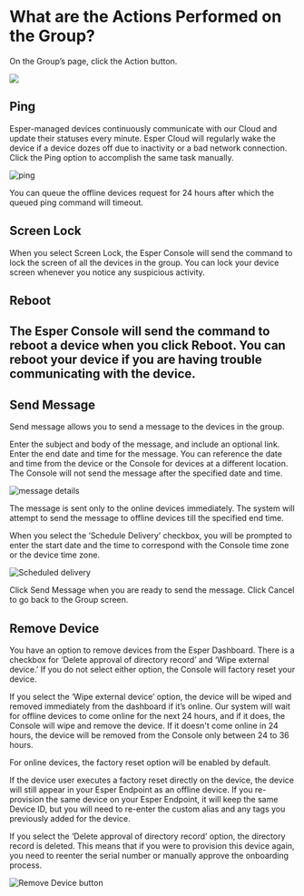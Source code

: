 # What are the Actions Performed on the Group?

  

On the Group’s page, click the Action button.

![](https://lh6.googleusercontent.com/vIO7oRebrI5oJQLyYEPQOdYWIPdqUT9AYzhij4BGLAziD7GIuwtbGUhMiNlm8ShTTppF45EHQIXIsNsuKflC-kDJFiSxL9taSUO1G0mC6VfflaulBbodljjMeoyyqXS_eG5uOz4Z)

  

## Ping

Esper-managed devices continuously communicate with our Cloud and update their statuses every minute. Esper Cloud will regularly wake the device if a device dozes off due to inactivity or a bad network connection. Click the Ping option to accomplish the same task manually.

![ping](https://lh4.googleusercontent.com/yCMbjFodBjC4oW3FGk0icSfHmvDpURJk9093NafmQZsKjB5L5MhH1VQVV49aQwaM7z1A60h6hjZ872PawMVcpsv_UWlvR_5bbtfJLbxqKaBA8C6DhwOorv3RDrs8PhlmxvB4DTCe)

You can queue the offline devices request for 24 hours after which the queued ping command will timeout.

  

## Screen Lock

When you select Screen Lock, the Esper Console will send the command to lock the screen of all the devices in the group. You can lock your device screen whenever you notice any suspicious activity.

## Reboot

## The Esper Console will send the command to reboot a device when you click Reboot. You can reboot your device if you are having trouble communicating with the device.

## Send Message

Send message allows you to send a message to the devices in the group.

Enter the subject and body of the message, and include an optional link. Enter the end date and time for the message. You can reference the date and time from the device or the Console for devices at a different location. The Console will not send the message after the specified date and time.

![message details](https://lh4.googleusercontent.com/Cdia_7S5juYkVheqQPcZlFp6lbXXEGdZHogXIewp4QPSs0C-pwho3HzQ2MQJlV8AODISdE-1WuasClZVxfIdvFFahR0DsBLgo0Pk6UnJVI1cnM8GUWfuI8RmEIjG9vd9OzIvUrea)

The message is sent only to the online devices immediately. The system will attempt to send the message to offline devices till the specified end time.

When you select the ‘Schedule Delivery’ checkbox, you will be prompted to enter the start date and the time to correspond with the Console time zone or the device time zone.

![Scheduled delivery](https://lh3.googleusercontent.com/McG8eysnzFXZDV1wZYfYyoyk7rQp8aIdaiUFAhYKayzrSa8sw6rCL68XcvWxkBPFHCLdaNPt_snvPZR12L9WZRj9ztTiv25rZmz9qTEHVonPaULMcNPkMks0LfMaO9SErZ7VUQUg)

Click Send Message when you are ready to send the message. Click Cancel to go back to the Group screen.

## Remove Device

You have an option to remove devices from the Esper Dashboard. There is a checkbox for ‘Delete approval of directory record’ and ‘Wipe external device.’ If you do not select either option, the Console will factory reset your device.

If you select the ‘Wipe external device’ option, the device will be wiped and removed immediately from the dashboard if it’s online. Our system will wait for offline devices to come online for the next 24 hours, and if it does, the Console will wipe and remove the device. If it doesn't come online in 24 hours, the device will be removed from the Console only between 24 to 36 hours.

For online devices, the factory reset option will be enabled by default.

If the device user executes a factory reset directly on the device, the device will still appear in your Esper Endpoint as an offline device. If you re-provision the same device on your Esper Endpoint, it will keep the same Device ID, but you will need to re-enter the custom alias and any tags you previously added for the device.

If you select the ‘Delete approval of directory record’ option, the directory record is deleted. This means that if you were to provision this device again, you need to reenter the serial number or manually approve the onboarding process.

![Remove Device button](https://lh6.googleusercontent.com/bXKwxUCOFbuOSkZ_loO-ITz31W7wzznQRJLjivq4fTqGIGRb4gKHDP2eo8azowrswdUW8WRHdOpRdJGU0BLC18PZkFWV-4lartzcEd2FhSlJRfjMqevia4UgHNRBllcvNN0mcDMG)